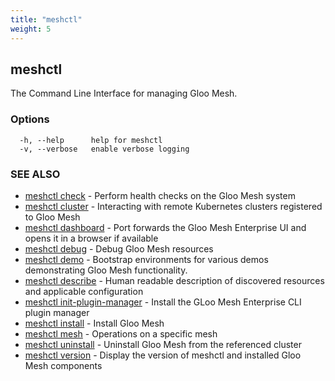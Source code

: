 ```yaml
---
title: "meshctl"
weight: 5
---
```

## meshctl

The Command Line Interface for managing Gloo Mesh.

### Options

```
  -h, --help      help for meshctl
  -v, --verbose   enable verbose logging
```

### SEE ALSO

* [meshctl check](../meshctl_check)	 - Perform health checks on the Gloo Mesh system
* [meshctl cluster](../meshctl_cluster)	 - Interacting with remote Kubernetes clusters registered to Gloo Mesh
* [meshctl dashboard](../meshctl_dashboard)	 - Port forwards the Gloo Mesh Enterprise UI and opens it in a browser if available
* [meshctl debug](../meshctl_debug)	 - Debug Gloo Mesh resources
* [meshctl demo](../meshctl_demo)	 - Bootstrap environments for various demos demonstrating Gloo Mesh functionality.
* [meshctl describe](../meshctl_describe)	 - Human readable description of discovered resources and applicable configuration
* [meshctl init-plugin-manager](../meshctl_init-plugin-manager)	 - Install the GLoo Mesh Enterprise CLI plugin manager
* [meshctl install](../meshctl_install)	 - Install Gloo Mesh
* [meshctl mesh](../meshctl_mesh)	 - Operations on a specific mesh
* [meshctl uninstall](../meshctl_uninstall)	 - Uninstall Gloo Mesh from the referenced cluster
* [meshctl version](../meshctl_version)	 - Display the version of meshctl and installed Gloo Mesh components

